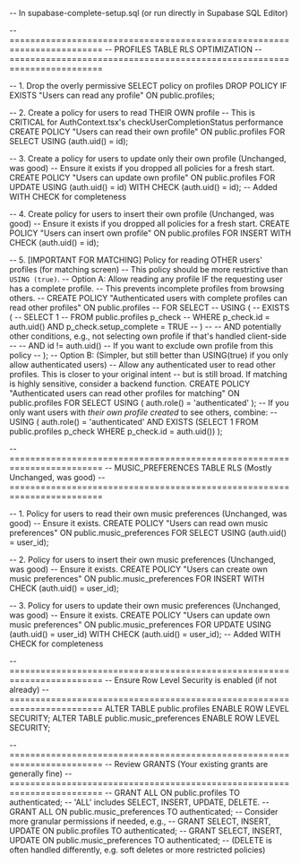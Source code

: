 -- In supabase-complete-setup.sql (or run directly in Supabase SQL Editor)

-- ========================================================================
-- PROFILES TABLE RLS OPTIMIZATION
-- ========================================================================

-- 1. Drop the overly permissive SELECT policy on profiles
DROP POLICY IF EXISTS "Users can read any profile" ON public.profiles;

-- 2. Create a policy for users to read THEIR OWN profile
-- This is CRITICAL for AuthContext.tsx's checkUserCompletionStatus performance
CREATE POLICY "Users can read their own profile" ON public.profiles
    FOR SELECT
    USING (auth.uid() = id);

-- 3. Create a policy for users to update only their own profile (Unchanged, was good)
-- Ensure it exists if you dropped all policies for a fresh start.
CREATE POLICY "Users can update own profile" ON public.profiles
    FOR UPDATE
    USING (auth.uid() = id)
    WITH CHECK (auth.uid() = id); -- Added WITH CHECK for completeness

-- 4. Create policy for users to insert their own profile (Unchanged, was good)
-- Ensure it exists if you dropped all policies for a fresh start.
CREATE POLICY "Users can insert own profile" ON public.profiles
    FOR INSERT
    WITH CHECK (auth.uid() = id);

-- 5. [IMPORTANT FOR MATCHING] Policy for reading OTHER users' profiles (for matching screen)
-- This policy should be more restrictive than `USING (true)`.
-- Option A: Allow reading any profile IF the requesting user has a complete profile.
-- This prevents incomplete profiles from browsing others.
-- CREATE POLICY "Authenticated users with complete profiles can read other profiles" ON public.profiles
--     FOR SELECT
--     USING (
--         EXISTS (
--             SELECT 1
--             FROM public.profiles p_check
--             WHERE p_check.id = auth.uid() AND p_check.setup_complete = TRUE
--         )
--         -- AND potentially other conditions, e.g., not selecting own profile if that's handled client-side
--         -- AND id != auth.uid() -- If you want to exclude own profile from this policy
--     );
-- Option B: (Simpler, but still better than USING(true) if you only allow authenticated users)
-- Allow any authenticated user to read other profiles. This is closer to your original intent
-- but is still broad. If matching is highly sensitive, consider a backend function.
CREATE POLICY "Authenticated users can read other profiles for matching" ON public.profiles
    FOR SELECT
    USING ( auth.role() = 'authenticated' );
    -- If you only want users with *their own profile created* to see others, combine:
    -- USING ( auth.role() = 'authenticated' AND EXISTS (SELECT 1 FROM public.profiles p_check WHERE p_check.id = auth.uid()) );


-- ========================================================================
-- MUSIC_PREFERENCES TABLE RLS (Mostly Unchanged, was good)
-- ========================================================================

-- 1. Policy for users to read their own music preferences (Unchanged, was good)
-- Ensure it exists.
CREATE POLICY "Users can read own music preferences" ON public.music_preferences
    FOR SELECT
    USING (auth.uid() = user_id);

-- 2. Policy for users to insert their own music preferences (Unchanged, was good)
-- Ensure it exists.
CREATE POLICY "Users can create own music preferences" ON public.music_preferences
    FOR INSERT
    WITH CHECK (auth.uid() = user_id);

-- 3. Policy for users to update their own music preferences (Unchanged, was good)
-- Ensure it exists.
CREATE POLICY "Users can update own music preferences" ON public.music_preferences
    FOR UPDATE
    USING (auth.uid() = user_id)
    WITH CHECK (auth.uid() = user_id); -- Added WITH CHECK for completeness


-- ========================================================================
-- Ensure Row Level Security is enabled (if not already)
-- ========================================================================
ALTER TABLE public.profiles ENABLE ROW LEVEL SECURITY;
ALTER TABLE public.music_preferences ENABLE ROW LEVEL SECURITY;

-- ========================================================================
-- Review GRANTS (Your existing grants are generally fine)
-- ========================================================================
-- GRANT ALL ON public.profiles TO authenticated; -- 'ALL' includes SELECT, INSERT, UPDATE, DELETE.
-- GRANT ALL ON public.music_preferences TO authenticated;
-- Consider more granular permissions if needed, e.g.,
-- GRANT SELECT, INSERT, UPDATE ON public.profiles TO authenticated;
-- GRANT SELECT, INSERT, UPDATE ON public.music_preferences TO authenticated;
-- (DELETE is often handled differently, e.g. soft deletes or more restricted policies)
